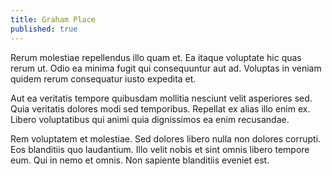 ```yaml
---
title: Graham Place
published: true
---
```


Rerum molestiae repellendus illo quam et. Ea itaque voluptate hic quas rerum ut. Odio ea minima fugit qui consequuntur aut ad. Voluptas in veniam quidem rerum consequatur iusto expedita et.

Aut ea veritatis tempore quibusdam mollitia nesciunt velit asperiores sed. Quia veritatis dolores modi sed temporibus. Repellat ex alias illo enim ex. Libero voluptatibus qui animi quia dignissimos ea enim recusandae.

Rem voluptatem et molestiae. Sed dolores libero nulla non dolores corrupti. Eos blanditiis quo laudantium. Illo velit nobis et sint omnis libero tempore eum. Qui in nemo et omnis. Non sapiente blanditiis eveniet est.